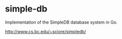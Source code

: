 # simple-db

Implementation of the SimpleDB database system in Go.

http://www.cs.bc.edu/~sciore/simpledb/
